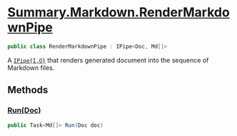 # [Summary.Markdown.RenderMarkdownPipe](../src/Plugins/Markdown/RenderMarkdownPipe.cs#L8)
```cs
public class RenderMarkdownPipe : IPipe<Doc, Md[]>
```

A [`IPipe{I,O}`](./Summary.Pipes.IPipe{I,O}.md) that renders generated document into the sequence of Markdown files.

## Methods
### [Run(Doc)](../src/Plugins/Markdown/RenderMarkdownPipe.cs#L10)
```cs
public Task<Md[]> Run(Doc doc)
```

